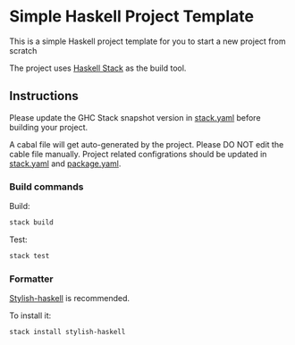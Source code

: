 # Simple Haskell Project Template
This is a simple Haskell project template for you to start a new project from scratch

The project uses [Haskell Stack] as the build tool.

## Instructions
Please update the GHC Stack snapshot version in [stack.yaml] before building your project.

A cabal file will get auto-generated by the project. Please DO NOT edit the cable file manually.
Project related configrations should be updated in [stack.yaml](stack.yaml) and [package.yaml](package.yaml).

### Build commands
Build:
```sh
stack build
```

Test:
```sh
stack test
```

### Formatter
[Stylish-haskell] is recommended.

To install it:
```sh
stack install stylish-haskell
```

[Haskell Stack]: https://docs.haskellstack.org/en/stable/README/
[stack.yaml]: https://github.com/bjing/simple-servant-server/blob/main/stack.yaml#L20
[Stylish-haskell]: https://github.com/haskell/stylish-haskell

